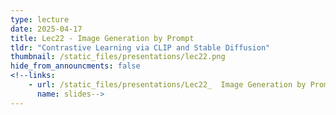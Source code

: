 ```yaml
---
type: lecture
date: 2025-04-17
title: Lec22 - Image Generation by Prompt
tldr: "Contrastive Learning via CLIP and Stable Diffusion"
thumbnail: /static_files/presentations/lec22.png
hide_from_announcments: false
<!--links:
    - url: /static_files/presentations/Lec22_  Image Generation by Prompt.pdf
      name: slides-->
---
```

